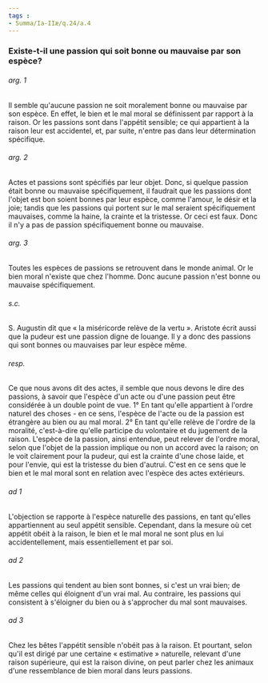 ```yaml
---
tags : 
- Summa/Ia-IIæ/q.24/a.4
---
```


### Existe-t-il une passion qui soit bonne ou mauvaise par son espèce?

###### arg. 1
Il semble qu'aucune passion ne soit moralement bonne ou mauvaise par son espèce. En effet, le bien et le mal moral se définissent par rapport à la raison. Or les passions sont dans l'appétit sensible; ce qui appartient à la raison leur est accidentel, et, par suite, n'entre pas dans leur détermination spécifique. 

###### arg. 2
Actes et passions sont spécifiés par leur objet. Donc, si quelque passion était bonne ou mauvaise spécifiquement, il faudrait que les passions dont l'objet est bon soient bonnes par leur espèce, comme l'amour, le désir et la joie; tandis que les passions qui portent sur le mal seraient spécifiquement mauvaises, comme la haine, la crainte et la tristesse. Or ceci est faux. Donc il n'y a pas de passion spécifiquement bonne ou mauvaise. 

###### arg. 3
Toutes les espèces de passions se retrouvent dans le monde animal. Or le bien moral n'existe que chez l'homme. Donc aucune passion n'est bonne ou mauvaise spécifiquement. 

###### s.c.
S. Augustin dit que « la miséricorde relève de la vertu ». Aristote écrit aussi que la pudeur est une passion digne de louange. Il y a donc des passions qui sont bonnes ou mauvaises par leur espèce même. 

###### resp.
Ce que nous avons dit des actes, il semble que nous devons le dire des passions, à savoir que l'espèce d'un acte ou d'une passion peut être considérée à un double point de vue. 1° En tant qu'elle appartient à l'ordre naturel des choses - en ce sens, l'espèce de l'acte ou de la passion est étrangère au bien ou au mal moral. 2° En tant qu'elle relève de l'ordre de la moralité, c'est-à-dire qu'elle participe du volontaire et du jugement de la raison. L'espèce de la passion, ainsi entendue, peut relever de l'ordre moral, selon que l'objet de la passion implique ou non un accord avec la raison; on le voit clairement pour la pudeur, qui est la crainte d'une chose laide, et pour l'envie, qui est la tristesse du bien d'autrui. C'est en ce sens que le bien et le mal moral sont en relation avec l'espèce des actes extérieurs. 

###### ad 1
L'objection se rapporte à l'espèce naturelle des passions, en tant qu'elles appartiennent au seul appétit sensible. Cependant, dans la mesure où cet appétit obéit à la raison, le bien et le mal moral ne sont plus en lui accidentellement, mais essentiellement et par soi. 

###### ad 2
Les passions qui tendent au bien sont bonnes, si c'est un vrai bien; de même celles qui éloignent d'un vrai mal. Au contraire, les passions qui consistent à s'éloigner du bien ou à s'approcher du mal sont mauvaises. 

###### ad 3
Chez les bêtes l'appétit sensible n'obéit pas à la raison. Et pourtant, selon qu'il est dirigé par une certaine « estimative » naturelle, relevant d'une raison supérieure, qui est la raison divine, on peut parler chez les animaux d'une ressemblance de bien moral dans leurs passions. 

